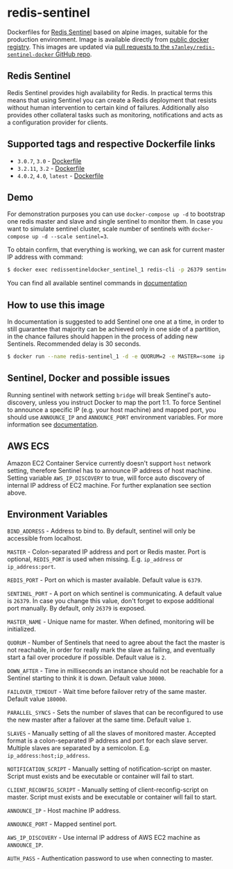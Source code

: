 redis-sentinel
===

Dockerfiles for [Redis Sentinel](http://redis.io/topics/sentinel) based on alpine images, suitable for the production environment. Image is available directly from [public docker registry](https://registry.hub.docker.com/).
This images are updated via [pull requests to the `s7anley/redis-sentinel-docker` GitHub repo](https://github.com/s7anley/redis-sentinel-docker).


Redis Sentinel
---
Redis Sentinel provides high availability for Redis. In practical terms this means that using Sentinel you can create a Redis deployment that resists without human intervention to certain kind of failures.
Additionally also provides other collateral tasks such as monitoring, notifications and acts as a configuration provider for clients.

Supported tags and respective Dockerfile links
---
- `3.0.7`, `3.0` - [Dockerfile](https://github.com/s7anley/redis-sentinel-docker/Dockerfile-3.0)
- `3.2.11`, `3.2` - [Dockerfile](https://github.com/s7anley/redis-sentinel-docker/Dockerfile-3.2)
- `4.0.2`, `4.0`, `latest` - [Dockerfile](https://github.com/s7anley/redis-sentinel-docker/Dockerfile)

Demo
---
For demonstration purposes you can use `docker-compose up -d` to bootstrap one redis master and slave and single sentinel to monitor them. In case you want to simulate sentinel cluster, scale number of sentinels with `docker-compose up -d --scale sentinel=3`.

To obtain confirm, that everything is working, we can ask for current master IP address with command:
```sh
$ docker exec redissentineldocker_sentinel_1 redis-cli -p 26379 sentinel get-master-addr-by-name mymaster
```

You can find all available sentinel commands in [documentation](http://redis.io/topics/sentinel#sentinel-commands)


How to use this image
---
 In documentation is suggested to add Sentinel one one at a time, in order to still guarantee that majority can be achieved only in one side of a partition, in the chance failures should happen in the process of adding new Sentinels. Recommended delay is 30 seconds.

```sh
$ docker run --name redis-sentinel_1 -d -e QUORUM=2 -e MASTER=<some ip address> redis-sentinel
```


Sentinel, Docker and possible issues
---
Running sentinel with network setting `bridge` will break Sentinel's auto-discovery, unless you instruct Docker to map the port 1:1. To force Sentinel to announce a specific IP (e.g. your host machine) and mapped port, you should use `ANNOUNCE_IP` and `ANNOUNCE_PORT` environment variables. For more information see [documentation](http://redis.io/topics/sentinel#sentinel-docker-nat-and-possible-issues).


AWS ECS
---
Amazon EC2 Container Service currently doesn't support `host` network setting, therefore Sentinel has to announce IP address of  host machine. Setting variable `AWS_IP_DISCOVERY` to true, will force auto discovery of internal IP address of EC2 machine. For further explanation see section above.


Environment Variables
---
`BIND_ADDRESS` - Address to bind to. By default, sentinel will only be accessible from localhost.

`MASTER` - Colon-separated IP address and port or Redis master. Port is optional, `REDIS_PORT` is used when missing. E.g. `ip_address` or `ip_address:port`.

`REDIS_PORT` - Port on which is master available. Default value is `6379`.

`SENTINEL_PORT` - A port on which sentinel is communicating. A default value is `26379`. In case you change this value, don't forget to expose additional port manually. By default, only `26379` is exposed.

`MASTER_NAME` - Unique name for master. When defined, monitoring will be initialized.

`QUORUM` - Number of Sentinels that need to agree about the fact the master is not reachable, in order for really mark the slave as failing, and eventually start a fail over procedure if possible. Default value is `2`.

`DOWN_AFTER` - Time in milliseconds an instance should not be reachable for a Sentinel starting to think it is down. Default value `30000`.

`FAILOVER_TIMEOUT` - Wait time before failover retry of the same master. Default value `180000`.

`PARALLEL_SYNCS` - Sets the number of slaves that can be reconfigured to use the new master after a failover at the same time. Default value `1`.

`SLAVES` - Manually setting of all the slaves of monitored master. Accepted format is a colon-separated IP address and port for each slave server. Multiple slaves are separated by a semicolon. E.g. `ip_address:host;ip_address`.

`NOTIFICATION_SCRIPT` - Manually setting of notification-script on master. Script must exists and be executable or container will fail to start.

`CLIENT_RECONFIG_SCRIPT` - Manually setting of client-reconfig-script on master. Script must exists and be executable or container will fail to start.

`ANNOUNCE_IP` - Host machine IP address.

`ANNOUNCE_PORT` - Mapped sentinel port.

`AWS_IP_DISCOVERY` - Use internal IP address of AWS EC2 machine as `ANNOUNCE_IP`.

`AUTH_PASS` - Authentication password to use when connecting to master.
